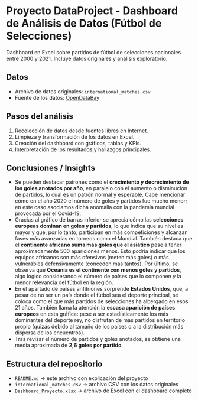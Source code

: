 # Proyecto DataProject - Dashboard de Análisis de Datos (Fútbol de Selecciones)

Dashboard en Excel sobre partidos de fútbol de selecciones nacionales entre 2000 y 2021. Incluye datos originales y análisis exploratorio.

## Datos
- Archivo de datos originales: `international_matches.csv`
- Fuente de los datos: [OpenDataBay](https://www.opendatabay.com/data/dataset/2cf0122c-a2b3-4994-8b89-e603b4bc4a49)

## Pasos del análisis
1. Recolección de datos desde fuentes libres en Internet.  
2. Limpieza y transformación de los datos en Excel.  
3. Creación del dashboard con gráficos, tablas y KPIs.  
4. Interpretación de los resultados y hallazgos principales.  

## Conclusiones / Insights
- Se pueden destacar patrones como el **crecimiento y decrecimiento de los goles anotados por año**, en paralelo con el aumento o disminución de partidos, lo cual es un patrón normal y esperable. Cabe mencionar cómo en el año 2020 el número de goles y partidos fue mucho menor; en este caso asociamos dicha anomalía con la pandemia mundial provocada por el Covid-19.  
- Gracias al gráfico de barras inferior se aprecia cómo las **selecciones europeas dominan en goles y partidos**, lo que indica que su nivel es mayor y que, por lo tanto, participan en más competiciones y alcanzan fases más avanzadas en torneos como el Mundial. También destaca que el **continente africano suma más goles que el asiático** pese a tener aproximadamente 500 apariciones menos. Esto podría indicar que los equipos africanos son más ofensivos (meten más goles) o más vulnerables defensivamente (conceden más tantos). Por último, se observa que **Oceanía es el continente con menos goles y partidos**, algo lógico considerando el número de países que lo componen y la menor relevancia del fútbol en la región.  
- En el apartado de países anfitriones sorprende **Estados Unidos**, que, a pesar de no ser un país donde el fútbol sea el deporte principal, se coloca como el que más partidos de selecciones ha albergado en esos 21 años. También llama la atención la **escasa aparición de países europeos** en esta gráfica: pese a ser estadísticamente los más dominantes del deporte rey, no disfrutan de más partidos en territorio propio (quizás debido al tamaño de los países o a la distribución más dispersa de los encuentros).  
- Tras revisar el número de partidos y goles anotados, se obtiene una media aproximada de **2,6 goles por partido**.  

## Estructura del repositorio
- `README.md` → este archivo con explicación del proyecto  
- `international_matches.csv` → archivo CSV con los datos originales  
- `Dashboard_Proyecto.xlsx` → archivo de Excel con el dashboard completo
